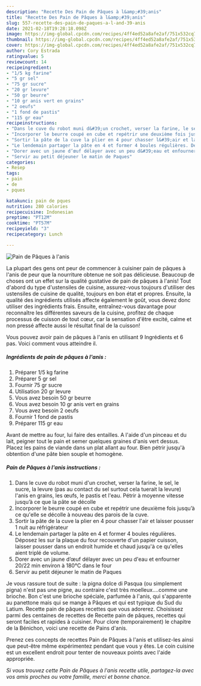 ```yaml
---
description: "Recette Des Pain de Pâques à l&amp;#39;anis"
title: "Recette Des Pain de Pâques à l&amp;#39;anis"
slug: 557-recette-des-pain-de-paques-a-l-and-39-anis
date: 2021-02-18T19:28:18.098Z
image: https://img-global.cpcdn.com/recipes/4ff4ed52a8afe2af/751x532cq70/pain-de-paques-a-lanis-photo-principale-de-la-recette.jpg
thumbnail: https://img-global.cpcdn.com/recipes/4ff4ed52a8afe2af/751x532cq70/pain-de-paques-a-lanis-photo-principale-de-la-recette.jpg
cover: https://img-global.cpcdn.com/recipes/4ff4ed52a8afe2af/751x532cq70/pain-de-paques-a-lanis-photo-principale-de-la-recette.jpg
author: Cory Estrada
ratingvalue: 5
reviewcount: 14
recipeingredient:
- "1/5 kg farine"
- "5 gr sel"
- "75 gr sucre"
- "20 gr levure"
- "50 gr beurre"
- "10 gr anis vert en grains"
- "2 oeufs"
- "1 fond de pastis"
- "115 gr eau"
recipeinstructions:
- "Dans le cuve du robot muni d&#39;un crochet, verser la farine, le sel, le sucre, la levure (pas au contact du sel surtout cela tuerait la levure) l&#39;anis en grains, les œufs, le pastis et l&#39;eau. Pétrir à moyenne vitesse jusqu’à ce que la pâte se décolle"
- "Incorporer le beurre coupé en cube et repétrir une deuxième fois jusqu’à ce qu&#39;elle se décolle à nouveau des parois de la cuve."
- "Sortir la pâte de la cuve la plier en 4 pour chasser l&#39;air et laisser pousser 1 nuit au réfrigérateur"
- "Le lendemain partager la pâte en 4 et former 4 boules régulières. Déposez les sur la plaque du four recouverte d&#39;un papier cuisson, laisser pousser dans un endroit humide et chaud jusqu&#39;à ce qu&#39;elles aient triplé de volume."
- "Dorer avec un jaune d’œuf délayer avec un peu d&#39;eau et enfourner 20/22 min environ à 180°C dans le four"
- "Servir au petit déjeuner le matin de Paques"
categories:
- Resep
tags:
- pain
- de
- pques

katakunci: pain de pques 
nutrition: 280 calories
recipecuisine: Indonesian
preptime: "PT12M"
cooktime: "PT57M"
recipeyield: "3"
recipecategory: Lunch

---
```



![Pain de Pâques à l&#39;anis](https://img-global.cpcdn.com/recipes/4ff4ed52a8afe2af/751x532cq70/pain-de-paques-a-lanis-photo-principale-de-la-recette.jpg)

La plupart des gens ont peur de commencer à cuisiner pain de pâques à l&#39;anis de peur que la nourriture obtenue ne soit pas délicieuse. Beaucoup de choses ont un effet sur la qualité gustative de pain de pâques à l&#39;anis! Tout d'abord du type d'ustensiles de cuisine, assurez-vous toujours d'utiliser des ustensiles de cuisine de qualité, toujours en bon état et propres. Ensuite, la qualité des ingrédients utilisés affecte également le goût, vous devez donc utiliser des ingrédients frais. Ensuite, entraînez-vous davantage pour reconnaître les différentes saveurs de la cuisine, profitez de chaque processus de cuisson de tout cœur, car la sensation d'être excité, calme et non pressé affecte aussi le résultat final de la cuisson!

<!--inarticleads1-->

Vous pouvez avoir pain de pâques à l&#39;anis en utilisant 9 Ingrédients et 6 pas. Voici comment vous atteindre il.

##### Ingrédients de pain de pâques à l&#39;anis :

1. Préparer 1/5 kg farine
1. Préparer 5 gr sel
1. Fournir 75 gr sucre
1. Utilisation 20 gr levure
1. Vous avez besoin 50 gr beurre
1. Vous avez besoin 10 gr anis vert en grains
1. Vous avez besoin 2 oeufs
1. Fournir 1 fond de pastis
1. Préparer 115 gr eau


Avant de mettre au four, lui faire des entailles. A l&#39;aide d&#39;un pinceau et du lait, peigner tout le pain et semer quelques graines d&#39;anis vert dessus. Placez les pains de viande dans un plat allant au four. Bien pétrir jusqu&#39;à obtention d&#39;une pâte bien souple et homogène. 

<!--inarticleads2-->

##### Pain de Pâques à l&#39;anis instructions :

1. Dans le cuve du robot muni d&#39;un crochet, verser la farine, le sel, le sucre, la levure (pas au contact du sel surtout cela tuerait la levure) l&#39;anis en grains, les œufs, le pastis et l&#39;eau. Pétrir à moyenne vitesse jusqu’à ce que la pâte se décolle
1. Incorporer le beurre coupé en cube et repétrir une deuxième fois jusqu’à ce qu&#39;elle se décolle à nouveau des parois de la cuve.
1. Sortir la pâte de la cuve la plier en 4 pour chasser l&#39;air et laisser pousser 1 nuit au réfrigérateur
1. Le lendemain partager la pâte en 4 et former 4 boules régulières. Déposez les sur la plaque du four recouverte d&#39;un papier cuisson, laisser pousser dans un endroit humide et chaud jusqu&#39;à ce qu&#39;elles aient triplé de volume.
1. Dorer avec un jaune d’œuf délayer avec un peu d&#39;eau et enfourner 20/22 min environ à 180°C dans le four
1. Servir au petit déjeuner le matin de Paques


Je vous rassure tout de suite : la pigna dolce di Pasqua (ou simplement pigna) n&#39;est pas une pigne, au contraire c&#39;est très moelleux….comme une brioche. Bon c&#39;est une brioche spéciale, parfumée à l&#39;anis, qui s&#39;apparente au panettone mais qui se mange à Pâques et qui est typique du Sud du Latium. Recette pain de pâques recettes que vous adorerez. Choisissez parmi des centaines de recettes de Recette pain de pâques, recettes qui seront faciles et rapides à cuisiner. Pour clore (temporairement) le chapitre de la Bénichon, voici une recette de Pains d&#39;anis. 

<!--inarticleads1-->

<p>
Prenez ces concepts de recettes Pain de Pâques à l&#39;anis et utilisez-les ainsi que peut-être même expérimentez pendant que vous y êtes. Le coin cuisine est un excellent endroit pour tenter de nouveaux points avec l'aide appropriée.
</p>

<p>
<i>Si vous trouvez cette Pain de Pâques à l&#39;anis recette utile, partagez-la avec vos amis proches ou votre famille, merci et bonne chance.</i>
</p>
